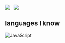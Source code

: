 <a href="https://instagram.com/cerenylmz460"><img src="https://img.shields.io/badge/@cerenylmz460-8b72ff?style=flat&logo=Instagram&logoColor=white"/></a> &nbsp;
![](https://komarev.com/ghpvc/?username=your-github-username&color=dc143c)




## languages I know

![JavaScript](https://img.shields.io/badge/-JavaScript-05122A?style=flat&logo=javascript)&nbsp;
